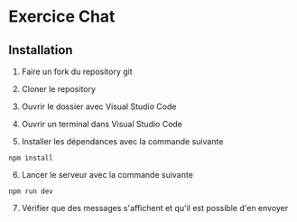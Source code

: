 # Exercice Chat

## Installation

1. Faire un fork du repository git

2. Cloner le repository

3. Ouvrir le dossier avec Visual Studio Code

4. Ouvrir un terminal dans Visual Studio Code

5. Installer les dépendances avec la commande suivante

```
npm install
```

6. Lancer le serveur avec la commande suivante

```
npm run dev
```

7. Vérifier que des messages s'affichent et qu'il est possible d'en envoyer
